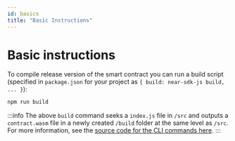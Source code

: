 ```yaml
---
id: basics
title: "Basic Instructions"
---
```


# Basic instructions

To compile release version of the smart contract you can run a build script (specified in `package.json` for your project as `{ build: near-sdk-js build, ... }`):

```bash
npm run build
```

:::info
The above `build` command seeks a `index.js` file in `/src` and outputs a `contract.wasm` file in a newly created `/build` folder at the same level as `/src`. For more information, see the [source code for the CLI commands here](https://github.com/near/near-sdk-js/blob/2a51b6c6233c935c7957b91818cfe6f9c3073d71/packages/near-sdk-js/src/cli/cli.ts?_pjax=%23js-repo-pjax-container%2C%20div%5Bitemtype%3D%22http%3A%2F%2Fschema.org%2FSoftwareSourceCode%22%5D%20main%2C%20%5Bdata-pjax-container%5D#L28-L36).
:::

<!-- TODO: custom build commands using CLI -->

